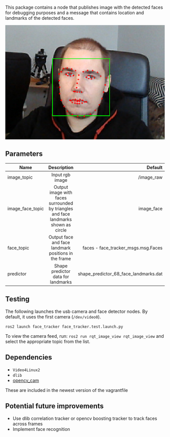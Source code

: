 
This package contains a node that publishes image with the detected faces for debugging purposes and a message that contains location and landmarks of the detected faces.

![](./img/example.png)

## Parameters

| Name             |                                    Description                                     |                               Default |
| ---------------- | :--------------------------------------------------------------------------------: | ------------------------------------: |
| image_topic      |                                  Input rgb image                                   |                            /image_raw |
| image_face_topic | Output image with faces surrounded by triangles and face landmarks shown as circle |                            image_face |
| face_topic       |                Output face and face landmark positions in the frame                |   faces - face_tracker_msgs.msg.Faces |
| predictor        |                         Shape predictor data for landmarks                         | shape_predictor_68_face_landmarks.dat |


## Testing

The following launches the usb camera and face detector nodes. By default, it uses the first camera (`/dev/video0`).

```console
ros2 launch face_tracker face_tracker.test.launch.py
```

To view the camera feed, run: `ros2 run rqt_image_view rqt_image_view` and select the appropriate topic from the list.

## Dependencies

* `Video4Linux2`
* `dlib`
* [opencv_cam](https://github.com/clydemcqueen/opencv_cam)

These are included in the newest version of the vagrantfile

## Potential future improvements

* Use dlib correlation tracker or opencv boosting tracker to track faces across frames
* Implement face recognition
